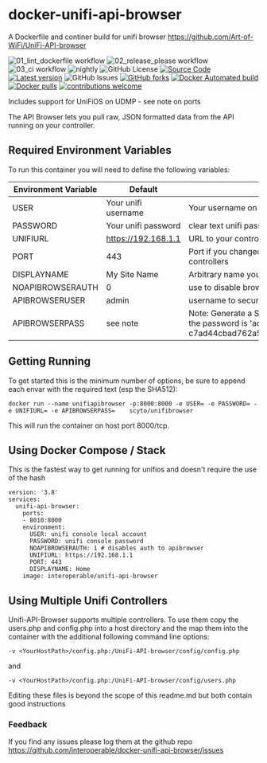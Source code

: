 # docker-unifi-api-browser

A Dockerfile and continer build for unifi browser <https://github.com/Art-of-WiFi/UniFi-API-browser>

<!-- BADGIE TIME -->
<!-- END BADGIE TIME -->
![01_lint_dockerfile workflow](https://github.com/interoperable/dockerfile-unifi-api-browser/actions/workflows/01_lint_dockerfile.yml/badge.svg?label=build&style=flat-square&branch=main)
![02_release_please workflow](https://github.com/interoperable/dockerfile-unifi-api-browser/actions/workflows/02_release_please.yml/badge.svg?label=build&style=flat-square&branch=main)
![03_ci workflow](https://github.com/interoperable/dockerfile-unifi-api-browser/actions/workflows/03_ci.yml/badge.svg?label=build&style=flat-square&branch=main)
![nightly](https://github.com/interoperable/dockerfile-unifi-api-browser/actions/workflows/nightly.yml/badge.svg?label=build&style=flat-square&branch=main)
![GitHub License](https://img.shields.io/github/license/interoperable/dockerfile-unifi-api-browser)
[![Source Code](https://img.shields.io/badge/source-GitHub-blue.svg?style=flat)](https://github.com/interoperable/dockerfile-unifi-api-browser)
[![Latest version](https://img.shields.io/github/tag/interoperable/dockerfile-unifi-api-browser.svg?label=release&style=flat&maxAge=3600)](https://github.com/interoperable/dockerfile-unifi-api-browser/tags)
![GitHub Issues](https://img.shields.io/github/issues/interoperable/dockerfile-interopbot)
[![GitHub forks](https://img.shields.io/github/forks/interoperable/dockerfile-unifi-api-browser.svg)](https://github.com/interoperable/dockerfile-unifi-api-browser/network)
[![Docker Automated build](https://img.shields.io/docker/automated/interoperable/unifi-api-browser.svg)](https://hub.docker.com/v2/repositories/interoperable/unifi-api-browser/autobuild/)
[![Docker pulls](https://img.shields.io/docker/pulls/interoperable/unifi-api-browser.svg?style=plastic)](https://registry.hub.docker.com/v2/repositories/interoperable/unifi-api-browser/)
[![contributions welcome](https://img.shields.io/badge/contributions-welcome-brightgreen.svg?style=flat-square)](https://github.com/interoperable/dockerfile-unifi-api-browser/issues)



Includes support for UniFiOS on UDMP - see note on ports

The API Browser lets you pull raw, JSON formatted data from the API running on your controller.

## Required Environment Variables
 To run this container you will need to define the following variables:

|Environment Variable|Default|Explanation|
|---|---|---|
|USER|Your unifi username|Your username on unifi console - consider creating a restricted user|
|PASSWORD|Your unifi password|clear text unifi password|
|UNIFIURL|https://192.168.1.1|URL to your controller *without* the port or trailing / on the URL|
|PORT|443|Port if you changed the port unifi is running on - default env var setting 443 is now the default for UDM / UDMP for older UniFiOS based controllers change to 8443 controllers|
|DISPLAYNAME|My Site Name|Arbitrary name you want to refer to this site as in API Browser|
|NOAPIBROWSERAUTH|0| use to disable browser auth|
|APIBROWSERUSER|admin|username to secure the API Browser instance|
|APIBROWSERPASS|see note|Note: Generate a SHA512 of the password you want and put here, you can use a tool like https://abunchofutils.com/u/computing/sha512-hash-calculator/ by default the password is 'admin' i.e. c7ad44cbad762a5da0a452f9e854fdc1e0e7a52a38015f23f3eab1d80b931dd472634dfac71cd34ebc35d16ab7fb8a90c81f975113d6c7538dc69dd8de9077ec|

## Getting Running
To get started this is the minimum number of options, be sure to append each envar with the required text (esp the SHA512):

`docker run --name unifiapibrowser -p:8000:8000 -e USER= -e PASSWORD= -e UNIFIURL= -e APIBROWSERPASS=    scyto/unifibrowser`

This will run the container on host port 8000/tcp.

## Using Docker Compose / Stack

This is the fastest way to get running for unifios and doesn't require the use of the hash
```
version: '3.8'
services:
  unifi-api-browser:
    ports:
    - 8010:8000
    environment:
      USER: unifi console local account 
      PASSWORD: unifi console password
      NOAPIBROWSERAUTH: 1 # disables auth to apibrowser
      UNIFIURL: https://192.168.1.1
      PORT: 443
      DISPLAYNAME: Home
    image: interoperable/unifi-api-browser
 ```   

## Using Multiple Unifi Controllers

Unifi-API-Browser supports multiple controllers.  To use them copy the users.php and config.php into a host directory and the map them into the container with the additional following command line options:

`-v <YourHostPath>/config.php:/UniFi-API-browser/config/config.php` 

and

`-v <YourHostPath>/config.php:/UniFi-API-browser/config/users.php`

Editing these files is beyond the scope of this readme.md but both contain good instructions

### Feedback
If you find any issues please log them at the github repo https://github.com/interoperable/docker-unifi-api-browser/issues
